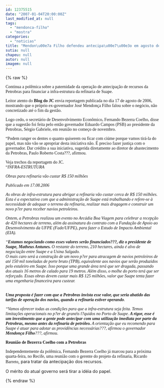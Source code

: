```yaml
---
id: 12375515
date: "2007-01-04T20:00:00Z"
last_modified_at: null
tags:
  - "mendonca-filho"
  - "mostra"
categories:
  - "noticias"
title: "Mendon\u00e7a Filho defendeu antecipa\u00e7\u00e3o em agosto de 2006, mostra reportagem do JC"
sutia: null
chapeu: null
autor: null
imagem: null
---
```

{% raw %}
<p><P><FONT face=Verdana>Continua a polêmica sobre a paternidade da operação de antecipação de recursos da Petrobras para financiar a infra-estrutura da refinaria de Suape.</FONT></P></p>
<p><P><FONT face=Verdana>Leitor atento do <STRONG>Blog do JC</STRONG> envia reportagem publicada no dia 17 de agosto de 2006, mostrando que o próprio ex-governador José Mendonça Filho falou sobre o negócio, não concretizado até o fim da gestão.</FONT></P></p>
<p><P><FONT face=Verdana>Logo cedo, o secretário de Desenvolvimento Econômico, Fernando Bezerra Coelho, disse que a sugestão foi feita pelo então governador Eduardo Campos (PSB) ao presidente da Petrobras, Sérgio Gabriele, em reunião no começo de novembro.</FONT></P></p>
<p><P><FONT face=Verdana>“Podem ranger os dentes o quanto quiserem ou ficar com ciúme porque vamos tirá-la do papel, mas não vão se apropriar desta iniciativa não. É preciso fazer justiça com o governador. Dar crédito a sua iniciativa, sugerida diretamente ao diretor de abastecimento da Petrobras, Paulo Roberto Costa???, afirmou.</FONT></P></p>
<p><P><FONT face=Verdana>Veja trechos da reportagem do JC.<BR>“<EM>INFRA-ESTRUTURA </EM></FONT></P></p>
<p><P><FONT face=Verdana><EM>Obras para refinaria vão custar R$ 150 milhões</EM></FONT></P></p>
<p><P><FONT face=Verdana><EM>Publicado em 17.08.2006</EM></FONT></P></p>
<p><P><FONT face=Verdana><EM>As obras de infra-estrutura para abrigar a refinaria vão custar cerca de R$ 150 milhões. Esta é a expectativa com que a administração de Suape está trabalhando e refere-se à necessidade de adequar o terreno da refinaria, realizar mais dragagem e construir um novo p?er para receber navios petroleiros. </EM></FONT></P></p>
<p><P><FONT face=Verdana><EM>Ontem, a Petrobras realizou um evento no Arcádia Boa Viagem para celebrar a recepção de 420 hectares de terreno, além da assinatura do contrato com a Fundação de Apoio ao Desenvolvimento da UFPE (Fade/UFPE), para fazer o Estudo de Impacto Ambiental (EIA).</EM></FONT></P></p>
<p><P><FONT face=Verdana><EM>“<STRONG>Estamos negociando como esses valores serão financiados???, diz o presidente de Suape, Matheus Antunes. </STRONG>O restante do terreno, 210 hectares, ainda é alvo de negociação entre Suape e a Usina Salgado.<BR>O mais caro será a construção de um novo p?er para atracagem de navios petroleiros de até 150 mil toneladas de porte bruto (TPB), equivalente aos navios que serão produzidos pelo estaleiro em Suape. Isso porque uma grande área terá que ser dragada, passando dos atuais 16 metros de calado para 19 metros. Além disso, o molhe do porto terá que ser reforçado. Essas obras devem custar mais R$ 125 milhões, valor que Suape tenta fazer uma engenharia financeira para custear. </EM></FONT></P><FONT face=Verdana></p>
<p><P><BR><EM><STRONG>Uma proposta é fazer com que a Petrobras invista esse valor, que seria abatido das tarifas de operação dos navios, quando a refinaria estiver operando</STRONG>. </EM></P></p>
<p><P><EM>“Vamos oferecer todas as condições para que a infra-estrutura seja feita. Temos limitações operacionais no p?er de granéis l?quidos no Porto de Suape. <STRONG>A rigor, esse é um investimento que a gente pode antecipar com uma utilização imediata por parte da Petrobras, mesmo antes da refinaria de petróleo.</STRONG> A orientação que eu recomendo para Suape é atuar para adotar as providências necessárias???, afirmou o governador <STRONG>Mendonça Filho</STRONG>???, afirmou</EM>.</FONT></P></p>
<p><P><FONT face=Verdana><STRONG>Reunião de Bezerra Coelho com a Petrobras</STRONG></FONT></P></p>
<p><P><FONT face=Verdana>Independentemente da polêmica, Fernando Bezerra Coelho já marcou para a próxima quarta-feira, no Recife, uma reunião com o gerente do projeto da refinaria, Ricardo Barreto</FONT>, para tratar da antecipação dos recursos.</P></p>
<p><P>O mérito do atual governo será tirar a idéia do papel.</P> </p>
{% endraw %}